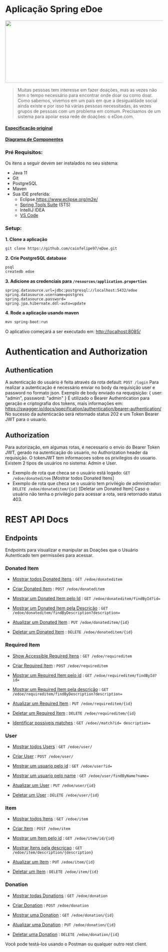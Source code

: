 # Aplicação Spring eDoe

<p align="center">
  <img src="https://lh6.googleusercontent.com/lT7mQse0ChZB0iMO0MMXZp_k-nTqtyfY9_FuNl7eELiVQcjRztnz5d1Iu_m39pKhGeXP8-37MfmRQlkszMDEDyjlgxSfa7_5nsbJEJjkmztA0St3wy4art8UIGekWKjQOINpxtgo" height="200" width="600"> 
</p>

>Muitas pessoas tem interesse em fazer doações, mas as vezes não tem o tempo necessário para encontrar onde doar ou como doar. Como sabemos, vivemos em um país em que a desigualdade social ainda existe e por isso há várias pessoas necessitadas, às vezes grupos de pessoas com um problema em comum. Precisamos de um sistema para apoiar essa rede de doações: o eDoe.com.

#### [Especificação original](https://docs.google.com/document/d/e/2PACX-1vST2TI5lDbtMlv8rhFYJkYnrfgqzyWDv6DDvvAajz3_KK4tAs_UnAbYdI6oeMQA6jEHo5HwUAatHmd8/pub)

#### [Diagrama de Componentes](docs/diagrama.png)
### Pré Requisitos:

Os itens a seguir devem ser instalados no seu sistema:
* Java 11
* Git
* PostgreSQL
* Maven
* Sua IDE preferida: 
  * Eclipse.https://www.eclipse.org/m2e/
  * [Spring Tools Suite](https://spring.io/tools) (STS)
  * IntelliJ IDEA
  * [VS Code](https://code.visualstudio.com)

### Setup:

**1. Clone a aplicação**

```bash
git clone https://github.com/caiofelipe97/eDoe.git
```

**2. Crie PostgreSQL database**
```bash
psql
createdb edoe
```
**3. Adicione as credenciais para `/resources/application.properties`**

```
spring.datasource.url=jdbc:postgresql://localhost:5432/edoe
spring.datasource.username=postgres
spring.datasource.password=
spring.jpa.hibernate.ddl-auto=update
```

**4. Rode a aplicação usando maven**

```bash
mvn spring-boot:run
```
O aplicativo começará a ser executado em: <http://localhost:8085/>

# Authentication and Authorization
## Authentication
A autenticação do usuário é feita através da rota default: `POST /login`
Para realizar a autenticação é necessário enviar no body da requisição user e password no formato json.
Exemplo de body enviado na requqisição: { user: "admin", password: "admin" }
É utilizado o Bearer Authentication para geração e criptografia dos tokens, mais informações em: https://swagger.io/docs/specification/authentication/bearer-authentication/
No sucesso da autenticacão será retornado status 202 e um Token Bearer JWT para o usuario.


## Authorization
Para autorização, em algumas rotas, é necessario o envio do Bearer Token JWT, gerado na autenticação do usuario, no Authorization header da requisição. O tokenJWT tem informacoes sobre os privilegios do usuario.
Existem 2 tipos de usuários no sistema: Admin e User.
* Exemplo de rota que checa se o usuário está logado: `GET /edoe/donateditem` [Mostrar todos Donated Itens]
* Exemplo de rota que checa se o usuário tem privilégio de admnistrador: `DELETE /edoe/donateditem/{id}` [Deletar um Donated Item]
Caso o usuário não tenha o privilégio para acessar a rota, será retornado status 403.


# REST API Docs

## Endpoints

Endpoints para visualizar e manipular as Doações que o Usuário Autenticado
tem permissões para acessar.

### Donated Item

* [Mostrar todos Donated Itens](docs/donateditem/get.md) : `GET /edoe/donateditem`

* [Criar Donated Item](docs/donateditem/post.md) : `POST /edoe/donateditem`

* [Mostrar um Donated Item pelo Id](docs/donateditem/id/get.md) : `GET /edoe/donateditem/findById?id=`

* [Mostrar um Donated Item pela Descrição](docs/donateditem/descricao/get.md) : `GET /edoe/donateditem/findByDescription?description=`

* [Atualizar um Donated Item](docs/donateditem/id/put.md) : `PUT /edoe/donateditem/{id}`    

* [Deletar um Donated Item](docs/donateditem/id/delete.md) : `DELETE /edoe/donateditem/{id}`

### Required Item

* [Show Accessible Required Itens](docs/requireditem/get.md) : `GET /edoe/requireditem`

* [Criar Required Item](docs/requireditem/post.md) : `POST /edoe/requireditem`

* [Mostrar um Required Item pelo id](docs/requireditem/id/get.md) : `GET /edoe/requireditem/findById?id=`

* [Mostrar um Required Item pela descrição](docs/requireditem/descricao/get.md) : `GET /edoe/requireditem/findByDescription?description=`

* [Atualizar um Required Item](docs/requireditem/id/put.md) : `PUT /edoe/requireditem/{id}`    

* [Deletar um Required Item](docs/requireditem/id/delete.md) : `DELETE /edoe/requireditem/{id}`

* [Identificar possiveis matches](docs/requireditem/id/description/match.md) : `GET /edoe//match?id= description=`

    
### User

* [Mostrar todos Users](docs/user/get.md) : `GET /edoe/user/`

* [Criar User](docs/user/post.md) : `POST /edoe/user/`

* [Mostrar um usuario pelo id](docs/user/id/get.md) : `GET /edoe/user?id=`

* [Mostrar um usuario pelo name](docs/user/name/get.md) : `GET /edoe/user/findByName?name=`

* [Atualizar um User](docs/user/id/put.md) : `PUT /edoe/user/{id}`    

* [Deletar um User](docs/user/id/delete.md) : `DELETE /edoe/user/{id}`
   
### Item

* [Mostrar todos Itens](docs/item/get.md) : `GET /edoe/item`

* [Criar Item](docs/item/post.md) : `POST /edoe/item`

* [Mostrar um Item pelo id](docs/item/id/get.md) : `GET /edoe/item/id/{id}`

* [Mostrar Itens pela descricao](docs/item/description/get.md) : `GET /edoe/item/description/{description}`

* [Atualizar um Item](docs/item/id/put.md) : `PUT /edoe/item/{id}`    

* [Deletar um Item](docs/item/id/delete.md) : `DELETE /edoe/item/{id}`

### Donation

* [Mostrar todas Donations](docs/donation/get.md) : `GET /edoe/donation`

* [Criar Donation](docs/donation/post.md) : `POST /edoe/donation`

* [Mostrar uma Donation](docs/donation/id/get.md) : `GET /edoe/donation/{id}`

* [Atualizar uma Donation](docs/donation/id/put.md) : `PUT /edoe/donation/{id}`    

* [Deletar uma Donation](docs/donation/id/delete.md) : `DELETE /edoe/donation/{id}`


Você pode testá-los usando o Postman ou qualquer outro rest client.
